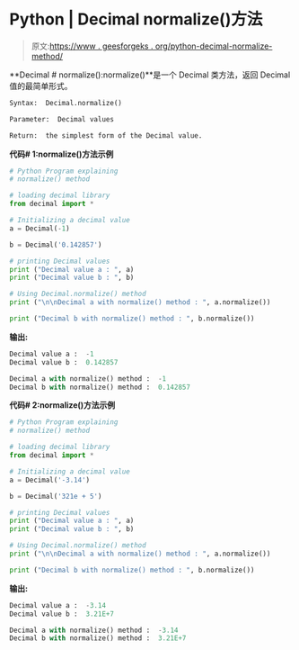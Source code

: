 # Python | Decimal normalize()方法

> 原文:[https://www . geesforgeks . org/python-decimal-normalize-method/](https://www.geeksforgeeks.org/python-decimal-normalize-method/)

**Decimal # normalize():normalize()**是一个 Decimal 类方法，返回 Decimal 值的最简单形式。

```py
Syntax:  Decimal.normalize()

Parameter:  Decimal values

Return:  the simplest form of the Decimal value. 

```

**代码# 1:normalize()方法示例**

```py
# Python Program explaining 
# normalize() method

# loading decimal library
from decimal import *

# Initializing a decimal value
a = Decimal(-1)

b = Decimal('0.142857')

# printing Decimal values
print ("Decimal value a : ", a)
print ("Decimal value b : ", b)

# Using Decimal.normalize() method
print ("\n\nDecimal a with normalize() method : ", a.normalize())

print ("Decimal b with normalize() method : ", b.normalize())
```

**输出:**

```py
Decimal value a :  -1
Decimal value b :  0.142857

Decimal a with normalize() method :  -1
Decimal b with normalize() method :  0.142857

```

**代码# 2:normalize()方法示例**

```py
# Python Program explaining 
# normalize() method

# loading decimal library
from decimal import *

# Initializing a decimal value
a = Decimal('-3.14')

b = Decimal('321e + 5')

# printing Decimal values
print ("Decimal value a : ", a)
print ("Decimal value b : ", b)

# Using Decimal.normalize() method
print ("\n\nDecimal a with normalize() method : ", a.normalize())

print ("Decimal b with normalize() method : ", b.normalize())
```

**输出:**

```py
Decimal value a :  -3.14
Decimal value b :  3.21E+7

Decimal a with normalize() method :  -3.14
Decimal b with normalize() method :  3.21E+7

```